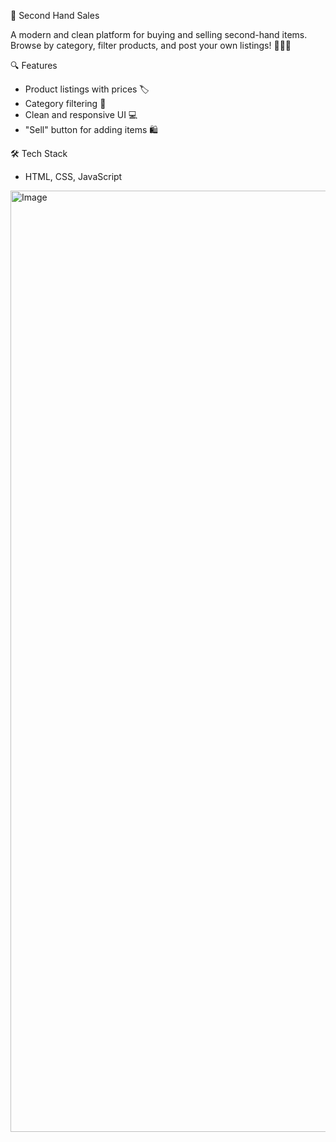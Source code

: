 🛒 Second Hand Sales

A modern and clean platform for buying and selling second-hand items.  
Browse by category, filter products, and post your own listings! 📱🧥🚗


🔍 Features

- Product listings with prices 🏷️  
- Category filtering 📂  
- Clean and responsive UI 💻  
- "Sell" button for adding items 🛍️  


🛠️ Tech Stack

- HTML, CSS, JavaScript  




<img width="1901" height="1506" alt="Image" src="https://github.com/user-attachments/assets/20592094-12c0-4193-a963-2e08a3358174" />
